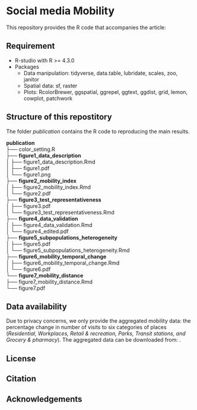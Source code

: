 # Social media Mobility
This repository provides the R code that accompanies the article:  


## Requirement
* R-studio with R >= 4.3.0
* Packages
  * Data manipulation: tidyverse, data.table, lubridate, scales, zoo, janitor
  * Spatial data: sf, raster
  * Plots: RcolorBrewer, ggspatial, ggrepel, ggtext, ggdist, grid, lemon, cowplot, patchwork

## Structure of this repostitory
The folder *publication* contains the R code to reproducing the main results.  

**publication**  
├── color_setting.R  
├── **figure1_data_description**  
│       ├── figure1_data_description.Rmd  
│       ├── figure1.pdf  
│       └── figure1.png  
├── **figure2_mobility_index**  
│   ├── figure2_mobility_index.Rmd  
│   └── figure2.pdf  
├── **figure3_test_representativeness**  
│   ├── figure3.pdf  
│   └── figure3_test_representativeness.Rmd  
├── **figure4_data_validation**  
│   ├── figure4_data_validation.Rmd  
│   └── figure4_edited.pdf  
├── **figure5_subpopulations_heterogeneity**  
│   ├── figure5.pdf  
│   └── figure5_subpopulations_heterogeneity.Rmd  
├── **figure6_mobility_temporal_change**  
│   ├── figure6_mobility_temporal_change.Rmd  
│   └── figure6.pdf  
└── **figure7_mobility_distance**  
    ├── figure7_mobility_distance.Rmd  
    └── figure7.pdf  

## Data availability

Due to privacy concerns, we only provide the aggregated mobility data: the percentage change in number of visits to six categories of places (*Residential, Workplaces, Retail & recreation, Parks, Transit stations, and Grocery & pharmacy*). The aggregated data can be downloaded from: .

## License


## Citation


## Acknowledgements
